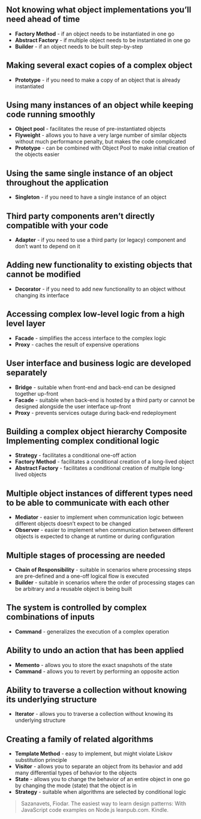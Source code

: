 ## Not knowing what object implementations you’ll need ahead of time

- **Factory Method** - if an object needs to be instantiated in one go
- **Abstract Factory** - if multiple object needs to be instantiated in one go
- **Builder** - if an object needs to be built step-by-step

## Making several exact copies of a complex object

- **Prototype** - if you need to make a copy of an object that is already instantiated

## Using many instances of an object while keeping code running smoothly

- **Object pool** - facilitates the reuse of pre-instantiated objects
- **Flyweight** - allows you to have a very large number of similar objects without much performance penalty, but makes the code complicated
- **Prototype** - can be combined with Object Pool to make initial creation of the objects easier

## Using the same single instance of an object throughout the application

- **Singleton** - if you need to have a single instance of an object

## Third party components aren’t directly compatible with your code

- **Adapter** - if you need to use a third party (or legacy) component and don’t want to depend on it

## Adding new functionality to existing objects that cannot be modified

- **Decorator** - if you need to add new functionality to an object without changing its interface

## Accessing complex low-level logic from a high level layer

- **Facade** - simplifies the access interface to the complex logic
- **Proxy** - caches the result of expensive operations

## User interface and business logic are developed separately

- **Bridge** - suitable when front-end and back-end can be designed together up-front
- **Facade** - suitable when back-end is hosted by a third party or cannot be designed alongside the user interface up-front
- **Proxy** - prevents services outage during back-end redeployment

## Building a complex object hierarchy Composite Implementing complex conditional logic

- **Strategy** - facilitates a conditional one-off action
- **Factory Method** - facilitates a conditional creation of a long-lived object
- **Abstract Factory** - facilitates a conditional creation of multiple long-lived objects

## Multiple object instances of different types need to be able to communicate with each other

- **Mediator** - easier to implement when communication logic between different objects doesn’t expect to be changed
- **Observer** - easier to implement when communication between different objects is expected to change at runtime or during configuration

## Multiple stages of processing are needed

- **Chain of Responsibility** - suitable in scenarios where processing steps are pre-defined and a one-off logical flow is executed
- **Builder** - suitable in scenarios where the order of processing stages can be arbitrary and a reusable object is being built

## The system is controlled by complex combinations of inputs

- **Command** - generalizes the execution of a complex operation

## Ability to undo an action that has been applied

- **Memento** - allows you to store the exact snapshots of the state
- **Command** - allows you to revert by performing an opposite action

## Ability to traverse a collection without knowing its underlying structure

- **Iterator** - allows you to traverse a collection without knowing its underlying structure

## Creating a family of related algorithms

- **Template Method** - easy to implement, but might violate Liskov substitution principle
- **Visitor** - allows you to separate an object from its behavior and add many differential types of behavior to the objects
- **State** - allows you to change the behavior of an entire object in one go by changing the mode (state) that the object is in
- **Strategy** - suitable when algorithms are selected by conditional logic

> Sazanavets, Fiodar. The easiest way to learn design patterns: With JavaScript code examples on Node.js leanpub.com. Kindle.
